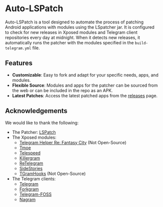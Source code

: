 # Auto-LSPatch

Auto-LSPatch is a tool designed to automate the process of patching Android applications with modules using the LSpatcher jar. It is configured to check for new releases in Xposed modules and Telegram client repositories every day at midnight. When it detects new releases, it automatically runs the patcher with the modules specified in the `build-telegram.yml` file.

## Features

- **Customizable**: Easy to fork and adapt for your specific needs, apps, and modules.
- **Flexible Source**: Modules and apps for the patcher can be sourced from the web or can be included in the repo as an APK.
- **Latest Patches**: Access the latest patched apps from the [releases](https://github.com/MartinatorTime/auto-lspatch/releases/tag/LSpatched) page.

## Acknowledgements

We would like to thank the following:

- The Patcher: [LSPatch](https://github.com/LSPosed/LSPatch)
- The Xposed modules:
  - [Telegram Helper Re: Fantasy City](https://t.me/ReFantasyCity) (Not Open-Source)
  - [Tmoe](https://github.com/cinit/TMoe)
  - [Telespeed](https://github.com/Xposed-Modules-Repo/io.github.tehcneko.telespeed)
  - [Killergram](https://github.com/shatyuka/Killergram)
  - [ReTelegram](https://github.com/Sakion-Team/Re-Telegram)
  - [SideStories](https://github.com/Xposed-Modules-Repo/ru.mike.sidestories)
  - [TGramHooks](https://github.com/Xposed-Modules-Repo/com.simo.tgramhooks) (Not Open-Source)
- The Telegram clients:
  - [Telegram](https://telegram.org/android)
  - [Forkgram](https://github.com/forkgram/TelegramAndroid)
  - [Telegram-FOSS](https://github.com/Telegram-FOSS-Team/Telegram-FOSS)
  - [Nagram](https://github.com/NextAlone/Nagram)